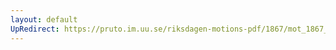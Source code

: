```yaml
---
layout: default
UpRedirect: https://pruto.im.uu.se/riksdagen-motions-pdf/1867/mot_1867__ak__171/mot_1867__ak__171-003.pdf
---
```

